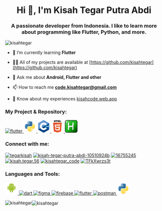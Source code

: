 <h1 align="center">Hi 👋, I'm Kisah Tegar Putra Abdi</h1>
<h3 align="center">A passionate developer from Indonesia. I like to learn more about programming like Flutter, Python, and more.</h3>

<p align="left"> <img src="https://komarev.com/ghpvc/?username=kisahtegar&label=Profile%20views&color=0e75b6&style=flat" alt="kisahtegar" /> </p>

<!-- <p align="left"> <a href="https://twitter.com/tegarkisah" target="blank"><img src="https://img.shields.io/twitter/follow/tegarkisah?logo=twitter&style=for-the-badge" alt="tegarkisah" /></a> </p> -->

<!-- - 🔭 I’m currently working on [test](https://example.com) -->

- 🌱 I’m currently learning **Flutter**

<!-- - 👯 I’m looking to collaborate on [test](https://example.com) -->

<!-- - 🤝 I’m looking for help with [test](https://example.com) -->

- 👨‍💻 All of my projects are available at [https://github.com/kisahtegar](https://github.com/kisahtegar)

<!-- - 📝 I regularly write articles on [https://example.com](https://example.com) -->

- 💬 Ask me about **Android, Flutter and other**

- 📫 How to reach me **code.kisahtegar@gmail.com**

- 📄 Know about my experiences [kisahcode.web.app](https://kisahcode.web.app)

<!-- MY PROJECT & REPOSITORY -->
<h3 align="left">My Project & Repository:</h3>
<p align="left">
<a href="https://github.com/kisahtegar/Flutter" target="_blank" rel="noreferrer"> <img src="https://www.vectorlogo.zone/logos/flutterio/flutterio-icon.svg" alt="flutter" width="40" height="40"/> </a> <a href="https://github.com/kisahtegar/Python" target="_blank" rel="noreferrer"> <img src="https://raw.githubusercontent.com/devicons/devicon/master/icons/python/python-original.svg" alt="python" width="40" height="40"/> </a> <a href="https://github.com/kisahtegar/cpp" target="_blank" rel="noreferrer"> <img src="https://raw.githubusercontent.com/devicons/devicon/master/icons/cplusplus/cplusplus-original.svg" alt="python" width="40" height="40"/> </a> <a href="https://github.com/kisahtegar/html" target="_blank" rel="noreferrer"> <img src="https://raw.githubusercontent.com/devicons/devicon/master/icons/html5/html5-original-wordmark.svg" alt="python" width="40" height="40"/> </a> <a href="https://github.com/kisahtegar/ahk" target="_blank" rel="noreferrer"> <img src="https://raw.githubusercontent.com/Ixiko/AHK-Forum/master/images/AHK%20main%20icon.png" alt="python" width="40" height="40"/> </a>
</p>

<!-- CONNECT WITH ME -->
<h3 align="left">Connect with me:</h3>
<p align="left">
<a href="https://twitter.com/tegarkisah" target="blank"><img align="center" src="https://raw.githubusercontent.com/rahuldkjain/github-profile-readme-generator/master/src/images/icons/Social/twitter.svg" alt="tegarkisah" height="30" width="40" /></a>
<a href="https://linkedin.com/in/kisah-tegar-putra-abdi-10510924b" target="blank"><img align="center" src="https://raw.githubusercontent.com/rahuldkjain/github-profile-readme-generator/master/src/images/icons/Social/linked-in-alt.svg" alt="kisah-tegar-putra-abdi-10510924b" height="30" width="40" /></a>
<a href="https://stackoverflow.com/users/16755245" target="blank"><img align="center" src="https://raw.githubusercontent.com/rahuldkjain/github-profile-readme-generator/master/src/images/icons/Social/stack-overflow.svg" alt="16755245" height="30" width="40" /></a>
<a href="https://fb.com/kisah.tegar.56" target="blank"><img align="center" src="https://raw.githubusercontent.com/rahuldkjain/github-profile-readme-generator/master/src/images/icons/Social/facebook.svg" alt="kisah.tegar.56" height="30" width="40" /></a>
<a href="https://instagram.com/kisahtegar_code" target="blank"><img align="center" src="https://raw.githubusercontent.com/rahuldkjain/github-profile-readme-generator/master/src/images/icons/Social/instagram.svg" alt="kisahtegar_code" height="30" width="40" /></a>
<a href="https://discord.gg/TFkXwrzs3t" target="blank"><img align="center" src="https://raw.githubusercontent.com/rahuldkjain/github-profile-readme-generator/master/src/images/icons/Social/discord.svg" alt="TFkXwrzs3t" height="30" width="40" /></a>
</p>

<!-- LANGUAGES AND TOOLS -->
<h3 align="left">Languages and Tools:</h3>
<p align="left"> <a href="https://developer.android.com" target="_blank" rel="noreferrer"> <img src="https://raw.githubusercontent.com/devicons/devicon/master/icons/android/android-original-wordmark.svg" alt="android" width="40" height="40"/> </a> <a href="https://dart.dev" target="_blank" rel="noreferrer"> <img src="https://www.vectorlogo.zone/logos/dartlang/dartlang-icon.svg" alt="dart" width="40" height="40"/> </a> <a href="https://www.figma.com/" target="_blank" rel="noreferrer"> <img src="https://www.vectorlogo.zone/logos/figma/figma-icon.svg" alt="figma" width="40" height="40"/> </a> <a href="https://firebase.google.com/" target="_blank" rel="noreferrer"> <img src="https://www.vectorlogo.zone/logos/firebase/firebase-icon.svg" alt="firebase" width="40" height="40"/> </a> <a href="https://flutter.dev" target="_blank" rel="noreferrer"> <img src="https://www.vectorlogo.zone/logos/flutterio/flutterio-icon.svg" alt="flutter" width="40" height="40"/> </a> <a href="https://postman.com" target="_blank" rel="noreferrer"> <img src="https://www.vectorlogo.zone/logos/getpostman/getpostman-icon.svg" alt="postman" width="40" height="40"/> </a> <a href="https://www.python.org" target="_blank" rel="noreferrer"> <img src="https://raw.githubusercontent.com/devicons/devicon/master/icons/python/python-original.svg" alt="python" width="40" height="40"/> </a> </p>

<!-- GITHUB STATS -->
<p><img align="left" src="https://github-readme-stats.vercel.app/api/top-langs?username=kisahtegar&show_icons=true&locale=en&layout=compact" alt="kisahtegar" /></p>

<!-- <p>&nbsp;<img align="center" src="https://github-readme-stats.vercel.app/api?username=kisahtegar&show_icons=true&locale=en" alt="kisahtegar" /></p>  -->

<p><img align="center" src="https://github-readme-streak-stats.herokuapp.com/?user=kisahtegar&" alt="kisahtegar" /></p>
